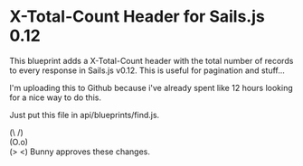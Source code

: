 # X-Total-Count Header for Sails.js 0.12

This blueprint adds a X-Total-Count header with the total number of records to every response in Sails.js v0.12. This is useful for pagination and stuff...

I'm uploading this to Github because i've already spent like 12 hours looking for a nice way to do this.


Just put this file in api/blueprints/find.js.


(\ /)  
(O.o)  
(> <) Bunny approves these changes.

